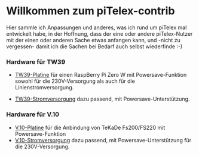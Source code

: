 # Willkommen zum piTelex-contrib

Hier sammle ich Anpassungen und anderes, was ich rund um piTelex mal entwickelt habe, in der Hoffnung, dass der eine oder andere piTelex-Nutzer mit der einen oder anderen Sache etwas anfangen kann, und -nicht zu vergessen- damit ich die Sachen bei Bedarf auch selbst wiederfinde :-)


### Hardware für TW39
* [TW39-Platine](TW39-mit-Powersave) für einen RaspBerry Pi Zero W mit Powersave-Funktion sowohl für die 230V-Versorgung als auch für die Linienstromversorgung.

* [TW39-Stromversorgung](Stromversorgung-für-TW39-mit-Powersave) dazu passend, mit Powersave-Unterstützung. 

### Hardware für V.10
* [V.10-Platine](V.10-3-mit-Powersave) für die Anbindung von TeKaDe Fs200/FS220 mit Powersave-Funktion
* [V.10-Stromversorgung](V.10-3-Powersupply) dazu passend, mit Powersave-Unterstützung für die 230V-Versorgung.

